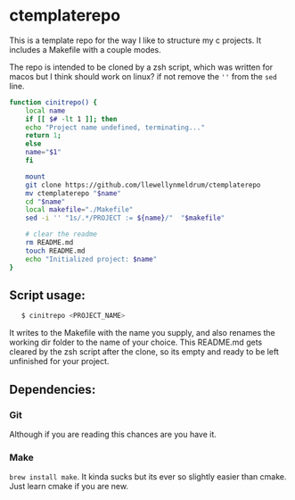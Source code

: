 # ctemplaterepo
This is a template repo for the way I like to structure my c projects. It includes a Makefile with a couple modes.

The repo is intended to be cloned by a zsh script, which was written for macos but I think should work on linux? if not remove the `''` from the `sed` line.

```bash
function cinitrepo() {
    local name
    if [[ $# -lt 1 ]]; then
	echo "Project name undefined, terminating..."
	return 1;
    else
	name="$1"
    fi

    mount
    git clone https://github.com/llewellynmeldrum/ctemplaterepo
    mv ctemplaterepo "$name" 
    cd "$name" 
    local makefile="./Makefile"
    sed -i '' "1s/.*/PROJECT := ${name}/"  "$makefile"

    # clear the readme
    rm README.md 
    touch README.md 
    echo "Initialized project: $name"
}
```


## Script usage:
```bash 
   $ cinitrepo <PROJECT_NAME>
```
It writes to the Makefile with the name you supply, and also renames the working dir folder to the name of your choice. This README.md gets cleared by the zsh script after the clone, so its empty and ready to be left unfinished for your project.



## Dependencies:

### Git
Although if you are reading this chances are you have it.

### Make
`brew install make`. It kinda sucks but its ever so slightly easier than cmake. Just learn cmake if you are new. 
